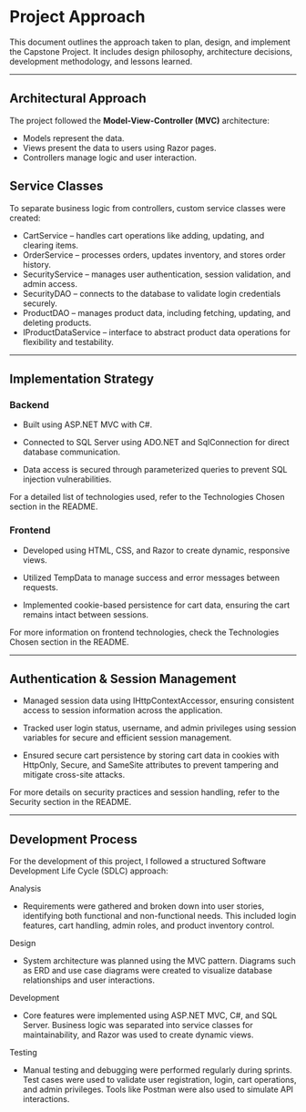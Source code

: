 # Project Approach

This document outlines the approach taken to plan, design, and implement the Capstone Project. It includes design philosophy, architecture decisions, development methodology, and lessons learned.

---

## Architectural Approach

The project followed the **Model-View-Controller (MVC)** architecture:

- Models represent the data.
- Views present the data to users using Razor pages.
- Controllers manage logic and user interaction.

## Service Classes

To separate business logic from controllers, custom service classes were created:

- CartService – handles cart operations like adding, updating, and clearing items.
- OrderService – processes orders, updates inventory, and stores order history.
- SecurityService – manages user authentication, session validation, and admin access.
- SecurityDAO – connects to the database to validate login credentials securely.
- ProductDAO – manages product data, including fetching, updating, and deleting products.
- IProductDataService – interface to abstract product data operations for flexibility and testability.

---

## Implementation Strategy

### Backend
- Built using ASP.NET MVC with C#.

- Connected to SQL Server using ADO.NET and SqlConnection for direct database communication.

- Data access is secured through parameterized queries to prevent SQL injection vulnerabilities.

For a detailed list of technologies used, refer to the Technologies Chosen section in the README.

### Frontend
- Developed using HTML, CSS, and Razor to create dynamic, responsive views.

- Utilized TempData to manage success and error messages between requests.

- Implemented cookie-based persistence for cart data, ensuring the cart remains intact between sessions.

For more information on frontend technologies, check the Technologies Chosen section in the README.

---

## Authentication & Session Management

- Managed session data using IHttpContextAccessor, ensuring consistent access to session information across the application.

- Tracked user login status, username, and admin privileges using session variables for secure and efficient session management.

- Ensured secure cart persistence by storing cart data in cookies with HttpOnly, Secure, and SameSite attributes to prevent tampering and mitigate cross-site attacks.

For more details on security practices and session handling, refer to the Security section in the README.

---

## Development Process

For the development of this project, I followed a structured Software Development Life Cycle (SDLC) approach:

Analysis
- Requirements were gathered and broken down into user stories, identifying both functional and non-functional needs. This included login features, cart handling, admin roles, and product inventory control.

Design
- System architecture was planned using the MVC pattern. Diagrams such as ERD and use case diagrams were created to visualize database relationships and user interactions.

Development
- Core features were implemented using ASP.NET MVC, C#, and SQL Server. Business logic was separated into service classes for maintainability, and Razor was used to create dynamic views.

Testing
- Manual testing and debugging were performed regularly during sprints. Test cases were used to validate user registration, login, cart operations, and admin privileges. Tools like Postman were also used to simulate API interactions.
